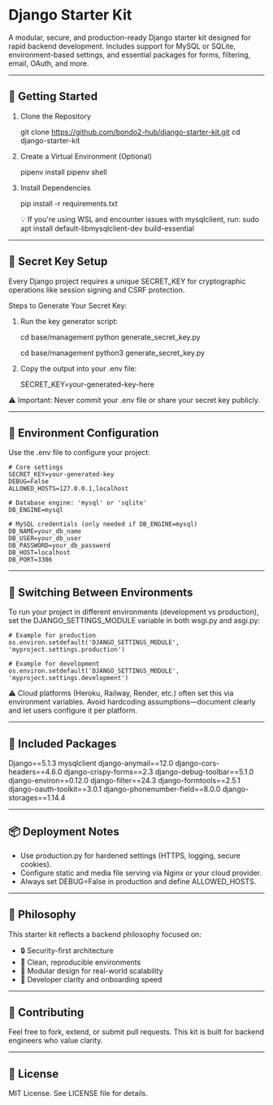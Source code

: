 Django Starter Kit
==================

A modular, secure, and production-ready Django starter kit designed for rapid backend development. Includes support for MySQL or SQLite, environment-based settings, and essential packages for forms, filtering, email, OAuth, and more.

------------------------------------------------------------
🚀 Getting Started
------------------------------------------------------------

1. Clone the Repository

    git clone https://github.com/bondo2-hub/django-starter-kit.git
    cd django-starter-kit

2. Create a Virtual Environment (Optional)

    pipenv install
    pipenv shell

3. Install Dependencies

    pip install -r requirements.txt

    💡 If you're using WSL and encounter issues with mysqlclient, run:
    sudo apt install default-libmysqlclient-dev build-essential

------------------------------------------------------------
🔐 Secret Key Setup
------------------------------------------------------------

Every Django project requires a unique SECRET_KEY for cryptographic operations like session signing and CSRF protection.

Steps to Generate Your Secret Key:

1. Run the key generator script:

    cd base/management
    python generate_secret_key.py

    cd base/management
    python3 generate_secret_key.py

2. Copy the output into your .env file:

    SECRET_KEY=your-generated-key-here

⚠️ Important: Never commit your .env file or share your secret key publicly.

------------------------------------------------------------
🧰 Environment Configuration
------------------------------------------------------------

Use the .env file to configure your project:

    # Core settings
    SECRET_KEY=your-generated-key
    DEBUG=False
    ALLOWED_HOSTS=127.0.0.1,localhost

    # Database engine: 'mysql' or 'sqlite'
    DB_ENGINE=mysql

    # MySQL credentials (only needed if DB_ENGINE=mysql)
    DB_NAME=your_db_name
    DB_USER=your_db_user
    DB_PASSWORD=your_db_password
    DB_HOST=localhost
    DB_PORT=3306

------------------------------------------------------------
🧱 Switching Between Environments
------------------------------------------------------------

To run your project in different environments (development vs production),
set the DJANGO_SETTINGS_MODULE variable in both wsgi.py and asgi.py:

    # Example for production
    os.environ.setdefault('DJANGO_SETTINGS_MODULE', 'myproject.settings.production')

    # Example for development
    os.environ.setdefault('DJANGO_SETTINGS_MODULE', 'myproject.settings.development')

⚠️ Cloud platforms (Heroku, Railway, Render, etc.) often set this via environment variables.
Avoid hardcoding assumptions—document clearly and let users configure it per platform.

------------------------------------------------------------
🧪 Included Packages
------------------------------------------------------------

Django==5.1.3
mysqlclient
django-anymail==12.0
django-cors-headers==4.6.0
django-crispy-forms==2.3
django-debug-toolbar==5.1.0
django-environ==0.12.0
django-filter==24.3
django-formtools==2.5.1
django-oauth-toolkit==3.0.1
django-phonenumber-field==8.0.0
django-storages==1.14.4

------------------------------------------------------------
📦 Deployment Notes
------------------------------------------------------------

- Use production.py for hardened settings (HTTPS, logging, secure cookies).
- Configure static and media file serving via Nginx or your cloud provider.
- Always set DEBUG=False in production and define ALLOWED_HOSTS.

------------------------------------------------------------
🧠 Philosophy
------------------------------------------------------------

This starter kit reflects a backend philosophy focused on:

- 🔒 Security-first architecture
- 🧼 Clean, reproducible environments
- 🧩 Modular design for real-world scalability
- 🧠 Developer clarity and onboarding speed

------------------------------------------------------------
🤝 Contributing
------------------------------------------------------------

Feel free to fork, extend, or submit pull requests. This kit is built for backend engineers
who value clarity.

------------------------------------------------------------
📄 License
------------------------------------------------------------

MIT License. See LICENSE file for details.